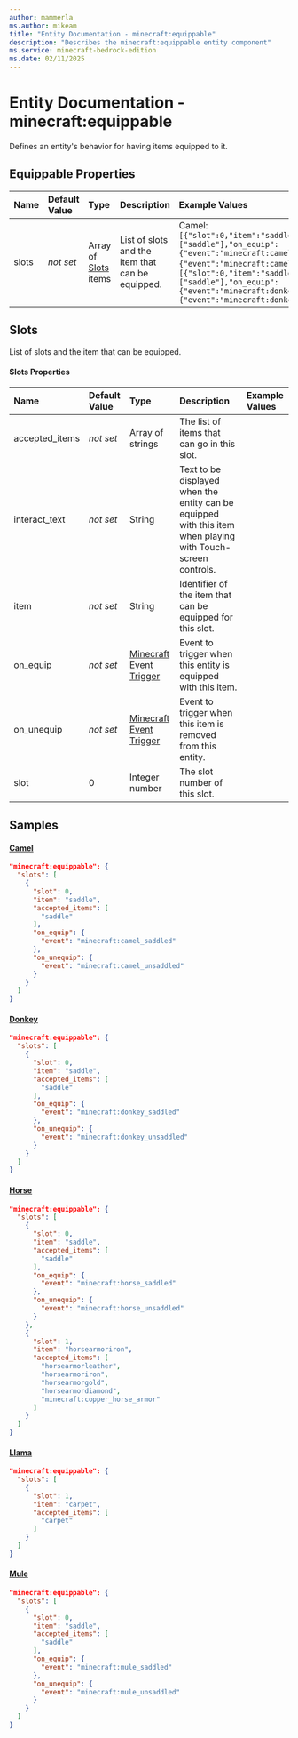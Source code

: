 ```yaml
---
author: mammerla
ms.author: mikeam
title: "Entity Documentation - minecraft:equippable"
description: "Describes the minecraft:equippable entity component"
ms.service: minecraft-bedrock-edition
ms.date: 02/11/2025 
---
```


# Entity Documentation - minecraft:equippable

Defines an entity's behavior for having items equipped to it.


## Equippable Properties

|Name       |Default Value |Type |Description |Example Values |
|:----------|:-------------|:----|:-----------|:------------- |
| slots | *not set* | Array of [Slots](#slots) items | List of slots and the item that can be equipped. | Camel: `[{"slot":0,"item":"saddle","accepted_items":["saddle"],"on_equip":{"event":"minecraft:camel_saddled"},"on_unequip":{"event":"minecraft:camel_unsaddled"}}]`, Donkey: `[{"slot":0,"item":"saddle","accepted_items":["saddle"],"on_equip":{"event":"minecraft:donkey_saddled"},"on_unequip":{"event":"minecraft:donkey_unsaddled"}}]` | 

## Slots
List of slots and the item that can be equipped.


#### Slots Properties

|Name       |Default Value |Type |Description |Example Values |
|:----------|:-------------|:----|:-----------|:------------- |
| accepted_items | *not set* | Array of strings | The list of items that can go in this slot. |  | 
| interact_text | *not set* | String | Text to be displayed when the entity can be equipped with this item when playing with Touch-screen controls. |  | 
| item | *not set* | String | Identifier of the item that can be equipped for this slot. |  | 
| on_equip | *not set* | [Minecraft Event Trigger](../Definitions/NestedTables/triggers.md) | Event to trigger when this entity is equipped with this item. |  | 
| on_unequip | *not set* | [Minecraft Event Trigger](../Definitions/NestedTables/triggers.md) | Event to trigger when this item is removed from this entity. |  | 
| slot | 0 | Integer number | The slot number of this slot. |  | 

## Samples

#### [Camel](https://github.com/Mojang/bedrock-samples/tree/preview/behavior_pack/entities/camel.json)


```json
"minecraft:equippable": {
  "slots": [
    {
      "slot": 0,
      "item": "saddle",
      "accepted_items": [
        "saddle"
      ],
      "on_equip": {
        "event": "minecraft:camel_saddled"
      },
      "on_unequip": {
        "event": "minecraft:camel_unsaddled"
      }
    }
  ]
}
```

#### [Donkey](https://github.com/Mojang/bedrock-samples/tree/preview/behavior_pack/entities/donkey.json)


```json
"minecraft:equippable": {
  "slots": [
    {
      "slot": 0,
      "item": "saddle",
      "accepted_items": [
        "saddle"
      ],
      "on_equip": {
        "event": "minecraft:donkey_saddled"
      },
      "on_unequip": {
        "event": "minecraft:donkey_unsaddled"
      }
    }
  ]
}
```

#### [Horse](https://github.com/Mojang/bedrock-samples/tree/preview/behavior_pack/entities/horse.json)


```json
"minecraft:equippable": {
  "slots": [
    {
      "slot": 0,
      "item": "saddle",
      "accepted_items": [
        "saddle"
      ],
      "on_equip": {
        "event": "minecraft:horse_saddled"
      },
      "on_unequip": {
        "event": "minecraft:horse_unsaddled"
      }
    },
    {
      "slot": 1,
      "item": "horsearmoriron",
      "accepted_items": [
        "horsearmorleather",
        "horsearmoriron",
        "horsearmorgold",
        "horsearmordiamond",
        "minecraft:copper_horse_armor"
      ]
    }
  ]
}
```

#### [Llama](https://github.com/Mojang/bedrock-samples/tree/preview/behavior_pack/entities/llama.json)


```json
"minecraft:equippable": {
  "slots": [
    {
      "slot": 1,
      "item": "carpet",
      "accepted_items": [
        "carpet"
      ]
    }
  ]
}
```

#### [Mule](https://github.com/Mojang/bedrock-samples/tree/preview/behavior_pack/entities/mule.json)


```json
"minecraft:equippable": {
  "slots": [
    {
      "slot": 0,
      "item": "saddle",
      "accepted_items": [
        "saddle"
      ],
      "on_equip": {
        "event": "minecraft:mule_saddled"
      },
      "on_unequip": {
        "event": "minecraft:mule_unsaddled"
      }
    }
  ]
}
```
